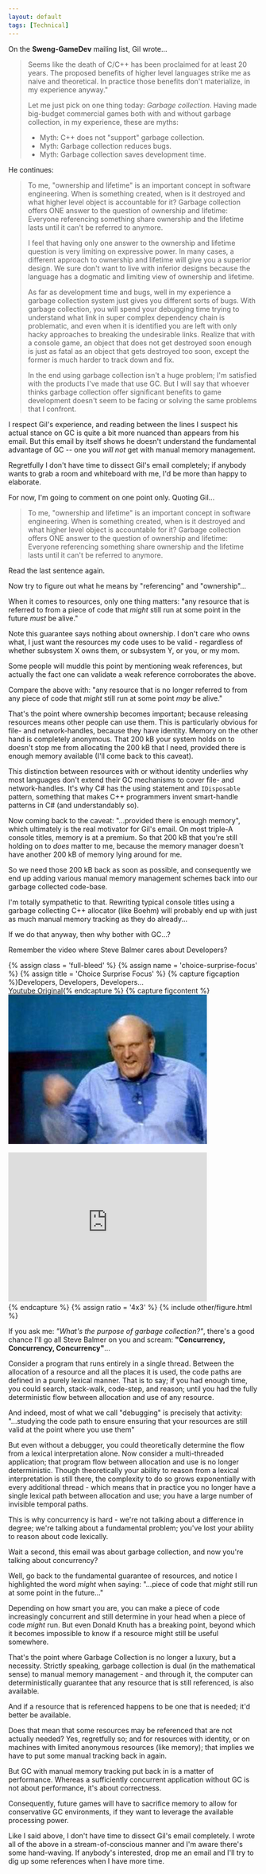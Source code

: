 ```yaml
---
layout: default
tags: [Technical]
---
```


On the **Sweng-GameDev** mailing list, Gil wrote...

> Seems like the death of C/C++ has been proclaimed for at least 20 years. The proposed
> benefits of higher level languages strike me as naive and
> theoretical. In practice those benefits don't materialize, in my experience anyway."
>
> Let me just pick on one thing today: *Garbage collection*. Having made big-budget commercial games both with and without garbage
> collection, in my experience, these are myths:
>
>   * Myth: C++ does not "support" garbage collection.
>   * Myth: Garbage collection reduces bugs.
>   * Myth: Garbage collection saves development time.

He continues:

> To me, "ownership and lifetime" is an important concept in software engineering.  When is something
> created, when is it destroyed and what higher level object is accountable for it? Garbage collection
> offers ONE answer to the question of ownership and lifetime: Everyone referencing something share
> ownership and the lifetime lasts until it can't be referred to anymore.
> 
> I feel that having only one answer to the ownership and lifetime question is very
> limiting on expressive power. In many cases, a different approach to ownership and lifetime will give you a
> superior design. We sure don't want to live with inferior designs because the language has a dogmatic and
> limiting view of ownership and lifetime.
> 
> As far as development time and bugs, well in my experience a garbage collection system just gives you different
> sorts of bugs. With garbage collection, you will spend your debugging time trying to understand what link in super
> complex dependency chain is problematic, and even when it is identified you are left with only hacky approaches to
> breaking the undesirable links. Realize that with a console game, an object that does not get destroyed soon
> enough is just as fatal as an object that gets destroyed too soon, except the former is much harder to track down and fix.<br/>
> 
> In the end using garbage collection isn't a huge problem; I'm satisfied with the products I've made that use GC.
> But I will say that whoever thinks garbage collection offer significant benefits to game development doesn't
> seem to be facing or solving the same problems that I confront.
 
I respect Gil's experience, and reading between the lines I suspect his actual stance on GC is quite a bit more
nuanced than appears from his email. But this email by itself shows he doesn't understand the fundamental advantage
of GC -- one you *will not* get with manual memory management.
 
Regretfully I don't have time to dissect Gil's email completely; if anybody wants to grab a room and whiteboard with me, I'd be more than happy to elaborate.
 
For now, I'm going to comment on one point only. Quoting Gil...
 
>To me, "ownership and lifetime" is an important concept in software engineering.  When is something created, when is it destroyed and what higher level object is accountable for it? Garbage collection offers ONE answer to the question of ownership and lifetime: Everyone referencing something share ownership and the lifetime lasts until it can't be referred to anymore.
 
Read the last sentence again.

Now try to figure out what he means by "referencing" and "ownership"...
 
When it comes to resources, only one thing matters: "any resource that is referred to from a piece of code that *might* still run at some point in the future *must* be alive."
 
Note this guarantee says nothing about ownership. I don't care who owns what, I just want the resources my code uses to be valid - regardless of whether subsystem X owns them,  or subsystem Y, or you, or my mom.
 
Some people will muddle this point by mentioning weak references, but actually the fact one can validate a weak reference corroborates the above.
 
Compare the above with: "any resource that is no longer referred to from any piece of code that *might* still run at some point *may* be alive."
 
That's the point where ownership becomes important; because releasing resources means other people can use them. This is particularly obvious for file- and network-handles, because they have identity. Memory on the other hand is completely anonymous. That 200 kB your system holds on to doesn't stop me from allocating the 200 kB that I need, provided there is enough memory available (I'll come back to this caveat).
 
This distinction between resources with or without identity underlies why most languages don't extend their GC mechanisms to cover file- and network-handles. It's why C# has the using statement and `IDisposable` pattern, something that makes C++ programmers invent smart-handle patterns in C# (and understandably so).
 
Now coming back to the caveat: "...provided there is enough memory", which ultimately is the real motivator for Gil's email. On most triple-A console titles, memory is at a premium. So that 200 kB that you're still holding on to *does* matter to me, because the memory manager doesn't have another 200 kB of memory lying around for me.
 
So we need those 200 kB back as soon as possible, and consequently we end up adding various manual memory management schemes back into our garbage collected code-base.
 
I'm totally sympathetic to that. Rewriting typical console titles using a garbage collecting C++ allocator (like Boehm) will probably end up with just as much manual memory tracking as they do already...
 
If we do that anyway, then why bother with GC...?
 
Remember the video where Steve Balmer cares about Developers?

{% assign class = 'full-bleed' %}
{% assign name = 'choice-surprise-focus' %}
{% assign title = 'Choice Surprise Focus' %}
{% capture figcaption %}Developers, Developers, Developers...<br><a href="http://www.youtube.com/watch?v=8To-6VIJZRE">Youtube Original</a>{% endcapture %}
{% capture figcontent %}
<img alt="Steve Balmer yelling 'Developers Developers Developers...'" src="/img/posters/steve-balmer-developers.jpg"
     width="400"
     height="300"/>
<div class="fig-content-stretch">
  <iframe width="400" height="300" src="http://www.youtube-nocookie.com/embed/8To-6VIJZRE?rel=0" frameborder="0" allowfullscreen>
  </iframe>
</div>{% endcapture %}
{% assign ratio = '4x3' %}
{% include other/figure.html %}
 
If you ask me: *"What's the purpose of garbage collection?"*, there's a good chance I'll go all Steve Balmer on you and scream: **"Concurrency, Concurrency, Concurrency"**...
 
Consider a program that runs entirely in a single thread. Between the allocation of a resource and all the places it is used, the code paths are defined in a purely lexical manner. That is to say; if you had enough time, you could search, stack-walk, code-step, and reason; until you had the fully deterministic flow between allocation and use of any resource.
 
And indeed, most of what we call "debugging" is precisely that activity: "...studying the code path to ensure ensuring that your resources are still valid at the point where you use them"
 
But even without a debugger, you could theoretically determine the flow from a lexical interpretation alone. Now consider a multi-threaded application; that program flow between allocation and use is no longer deterministic. Though theoretically your ability to reason from a lexical interpretation is still there, the complexity to do so grows exponentially with every additional thread - which means that in practice you no longer have a single lexical path between allocation and use; you have a large number of invisible temporal paths.

This is why concurrency is hard - we're not talking about a difference in degree; we're talking about a fundamental problem; you've lost your ability to reason about code lexically.
 
Wait a second, this email was about garbage collection, and now you're talking about concurrency?
 
Well, go back to the fundamental guarantee of resources, and notice I highlighted the word *might* when saying: "...piece of code that *might* still run at some point in the future..."
 
Depending on how smart you are, you can make a piece of code increasingly concurrent and still determine in your head when a piece of code *might* run. But even Donald Knuth has a breaking point, beyond which it becomes impossible to know if a resource might still be useful somewhere.
 
That's the point where Garbage Collection is no longer a luxury, but a necessity. Strictly speaking, garbage collection is dual (in the mathematical sense) to manual memory management - and through it, the computer can deterministically guarantee that any resource that is still referenced, is also available.
 
And if a resource that is referenced happens to be one that is needed; it'd better be available.
 
Does that mean that some resources may be referenced that are not actually needed? Yes, regretfully so; and for resources with identity, or on machines with limited anonymous resources (like memory); that implies we have to put some manual tracking back in again.
 
But GC with manual memory tracking put back in is a matter of performance. Whereas a sufficiently concurrent application without GC is not about performance, it's about correctness.
 
Consequently, future games will have to sacrifice memory to allow for conservative GC environments, if they want to leverage the available processing power.
 
Like I said above, I don't have time to dissect Gil's email completely. I wrote all of the above in a stream-of-conscious manner and I'm aware there's some hand-waving. If anybody's interested, drop me an email and I'll try to dig up some references when I have more time.